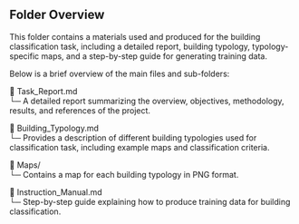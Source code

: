 ## Folder Overview

This folder contains a materials used and produced for the building classification task, including a detailed report, building typology, typology-specific maps, and a step-by-step guide for generating training data.

Below is a brief overview of the main files and sub-folders:

📄 Task_Report.md  
   └─ A detailed report summarizing the overview, objectives, methodology, results, and references of the project.
   
📄 Building_Typology.md  
   └─ Provides a description of different building typologies used for classification task, including example maps and classification criteria.

📁 Maps/                  
   └─ Contains a map for each building typology in PNG format.
   
📄 Instruction_Manual.md  
   └─ Step-by-step guide explaining how to produce training data for building classification.




